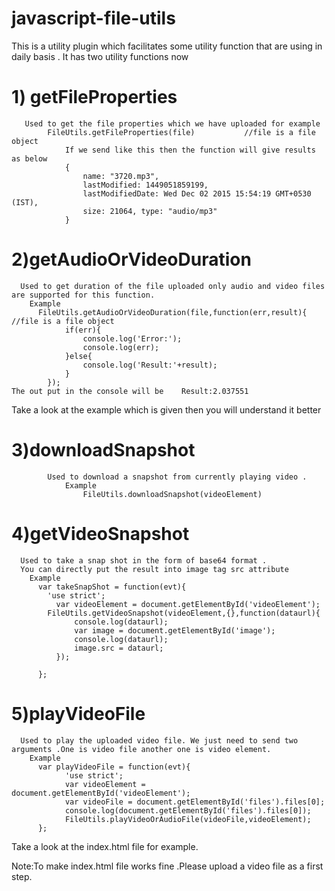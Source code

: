 # javascript-file-utils
This is a utility plugin which facilitates some utility function that are using in daily basis .
It has two utility functions now 

# 1) getFileProperties 
       Used to get the file properties which we have uploaded for example 
        	FileUtils.getFileProperties(file)           //file is a file object 
        		If we send like this then the function will give results as below 
          		{
            		name: "3720.mp3",
            		lastModified: 1449051859199, 
            		lastModifiedDate: Wed Dec 02 2015 15:54:19 GMT+0530 (IST), 
            		size: 21064, type: "audio/mp3"
          		}

# 2)getAudioOrVideoDuration
      Used to get duration of the file uploaded only audio and video files are supported for this function.
        Example 
          FileUtils.getAudioOrVideoDuration(file,function(err,result){               //file is a file object
		        if(err){
			        console.log('Error:');
			        console.log(err);
		        }else{
			        console.log('Result:'+result);
		        }
	        });
	The out put in the console will be    Result:2.037551
Take a look at the example which is given then you will understand it better

# 3)downloadSnapshot
			Used to download a snapshot from currently playing video .
				Example
					FileUtils.downloadSnapshot(videoElement)
					
# 4)getVideoSnapshot
      Used to take a snap shot in the form of base64 format . 
      You can directly put the result into image tag src attribute 
        Example
          var takeSnapShot = function(evt){
            'use strict';          
              var videoElement = document.getElementById('videoElement');
            FileUtils.getVideoSnapshot(videoElement,{},function(dataurl){
                  console.log(dataurl);
                  var image = document.getElementById('image');
                  console.log(dataurl);
                  image.src = dataurl;
              });
          
          };
          
# 5)playVideoFile 
      Used to play the uploaded video file. We just need to send two arguments .One is video file another one is video element.
        Example          
          var playVideoFile = function(evt){
	            'use strict';
                var videoElement = document.getElementById('videoElement');
                var videoFile = document.getElementById('files').files[0];
                console.log(document.getElementById('files').files[0]);
                FileUtils.playVideoOrAudioFile(videoFile,videoElement);
          };

Take a look at the index.html file for example.

Note:To make index.html file works fine .Please upload a video file as a first step.
          
